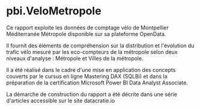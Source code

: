 # pbi.VeloMetropole
Ce rapport exploite les données de comptage vélo de Montpellier Méditerranée Métropole disponible sur sa plateforme OpenData.

Il fournit des éléments de compréhension sur la distribution et l'évolution du trafic vélo mesuré par les eco-compteurs de la métropole selon deux niveaux d'analyse : Métropole et  Villes de la métropole.

Il a été réalisé dans le cadre d'une mise en application des concepts couverts par le cursus en ligne Mastering DAX (SQLBi) et dans la préparation de la certification Microsoft Power BI Data Analyst Associate.

La démarche de construction du rapport a été décrite dans une série d'articles accessible sur le site datacratie.io
